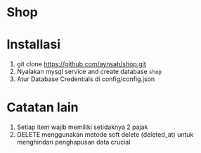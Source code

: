 # Shop

# Installasi
  1. git clone https://github.com/aynsah/shop.git
  2. Nyalakan mysql service and create database `shop`
  3. Atur Database Credentials di config/config.json
  
# Catatan lain
  1. Setiap item wajib memiliki setidaknya 2 pajak
  2. DELETE menggunakan metode soft delete (deleted_at) untuk menghindari penghapusan data crucial
